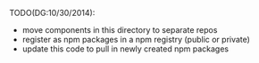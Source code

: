 TODO(DG:10/30/2014): 
- move components in this directory to separate repos
- register as npm packages in a npm registry (public or private)
- update this code to pull in newly created npm packages
